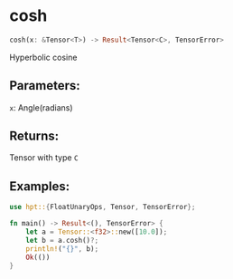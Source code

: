 # cosh
```rust
cosh(x: &Tensor<T>) -> Result<Tensor<C>, TensorError>
```
Hyperbolic cosine
## Parameters:
`x`: Angle(radians)
## Returns:
Tensor with type `C`
## Examples:
```rust
use hpt::{FloatUnaryOps, Tensor, TensorError};

fn main() -> Result<(), TensorError> {
    let a = Tensor::<f32>::new([10.0]);
    let b = a.cosh()?;
    println!("{}", b);
    Ok(())
}
```